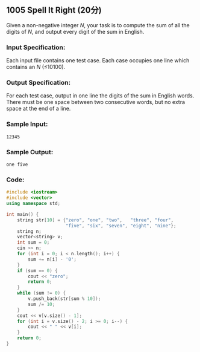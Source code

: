 ##  **1005** **Spell It Right** (20分)

Given a non-negative integer *N*, your task is to compute the sum of all the digits of *N*, and output every digit of the sum in English.

### Input Specification:

Each input file contains one test case. Each case occupies one line which contains an *N* (≤10100).

### Output Specification:

For each test case, output in one line the digits of the sum in English words. There must be one space between two consecutive words, but no extra space at the end of a line.

### Sample Input:

```in
12345
```

### Sample Output:

```out
one five
```

### Code:

```c++
#include <iostream>
#include <vector>
using namespace std;

int main() {
    string str[10] = {"zero", "one", "two",   "three", "four",
                      "five", "six", "seven", "eight", "nine"};
    string n;
    vector<string> v;
    int sum = 0;
    cin >> n;
    for (int i = 0; i < n.length(); i++) {
        sum += n[i] - '0';
    }
    if (sum == 0) {
        cout << "zero";
        return 0;
    }
    while (sum != 0) {
        v.push_back(str[sum % 10]);
        sum /= 10;
    }
    cout << v[v.size() - 1];
    for (int i = v.size() - 2; i >= 0; i--) {
        cout << " " << v[i];
    }
    return 0;
}
```

